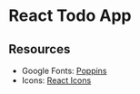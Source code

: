 # React Todo App

## Resources

- Google Fonts: [Poppins](https://fonts.google.com/specimen/Poppins?query=poppins)
- Icons: [React Icons](https://react-icons.github.io/react-icons/)
